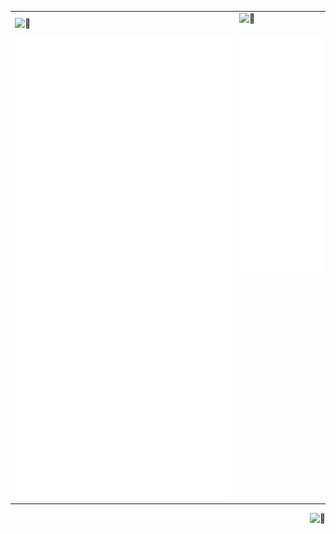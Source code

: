 <table>
<tbody>
  <tr>
    <td>
      <img align="left" width="345" alt="🦑" src="https://64.media.tumblr.com/62710c9aed5c3f4b7d23700e39bf13a6/ac2a7e65e2f3ff68-50/s540x810/41fb833ef965bec6fbfb06bc9199fa0455457726.gif"/>
    </td>
    <td valign="top">
      <img align="right" width="180" alt="🦑" src="https://count.getloli.com/get/@:linuxmobile?theme=rule34"/>
      <img align="right" alt="🦑" src="https://bday-stats.vercel.app/1994-09-08" />
    </td>
  </tr>
  <tr>
    <td>
      <img align="left" alt="🦑" src="/general.svg"/>
    </td>
    <td valign="top">
      <img align="right" alt="🦑" src="/medias.svg"/>
    </td>
  </tr>
</tbody>
</table>
<img align="right" alt="🦑" src="https://user-images.githubusercontent.com/22963968/114021347-e3c48b80-9870-11eb-8bc8-998bf39b4d0d.png">
